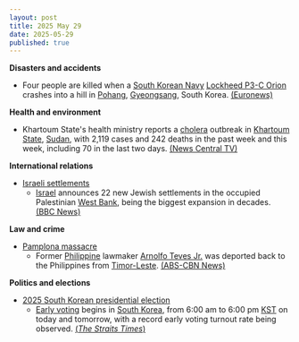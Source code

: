 ```yaml
---
layout: post
title: 2025 May 29
date: 2025-05-29
published: true
---
```



**Disasters and accidents**

* Four people are killed when a [South Korean Navy](https://en.wikipedia.org/wiki/South_Korean_Navy "South Korean Navy") [Lockheed P3-C Orion](https://en.wikipedia.org/wiki/Lockheed_P-3_Orion "Lockheed P-3 Orion") crashes into a hill in [Pohang](https://en.wikipedia.org/wiki/Pohang "Pohang"), [Gyeongsang](https://en.wikipedia.org/wiki/Gyeongsang "Gyeongsang"), South Korea. [(Euronews)](https://www.euronews.com/2025/05/29/south-korean-p3-c-orion-navy-plane-crash-kills-all-four-crew-members-investigation-under-w)

**Health and environment**

* Khartoum State's health ministry reports a [cholera](https://en.wikipedia.org/wiki/Cholera "Cholera") outbreak in [Khartoum State](https://en.wikipedia.org/wiki/Khartoum_State "Khartoum State"), [Sudan](https://en.wikipedia.org/wiki/Sudan "Sudan"), with 2,119 cases and 242 deaths in the past week and this week, including 70 in the last two days. [(News Central TV)](https://newscentral.africa/cholera-outbreak-hits-sudan-capital-70-killed-in-two-days/)

**International relations**

* [Israeli settlements](https://en.wikipedia.org/wiki/Israeli_settlements "Israeli settlements")
  + [Israel](https://en.wikipedia.org/wiki/Israel "Israel") announces 22 new Jewish settlements in the occupied Palestinian [West Bank](https://en.wikipedia.org/wiki/West_Bank "West Bank"), being the biggest expansion in decades. [(BBC News)](https://www.bbc.com/news/articles/c1j5954edlno)

**Law and crime**

* [Pamplona massacre](https://en.wikipedia.org/wiki/Pamplona_massacre "Pamplona massacre")
  + Former [Philippine](https://en.wikipedia.org/wiki/Philippine "Philippine") lawmaker [Arnolfo Teves Jr.](https://en.wikipedia.org/wiki/Arnolfo_Teves_Jr. "Arnolfo Teves Jr.") was deported back to the Philippines from [Timor-Leste](https://en.wikipedia.org/wiki/Timor-Leste "Timor-Leste"). [(ABS-CBN News)](https://www.abs-cbn.com/news/nation/2025/5/29/teves-back-from-timor-leste-2-years-after-degamo-slay-2001)

**Politics and elections**

* [2025 South Korean presidential election](https://en.wikipedia.org/wiki/2025_South_Korean_presidential_election "2025 South Korean presidential election")
  + [Early voting](https://en.wikipedia.org/wiki/Early_voting "Early voting") begins in [South Korea](https://en.wikipedia.org/wiki/South_Korea "South Korea"), from 6:00 am to 6:00 pm [KST](https://en.wikipedia.org/wiki/Time_in_South_Korea "Time in South Korea") on today and tomorrow, with a record early voting turnout rate being observed. [(*The Straits Times*)](https://www.straitstimes.com/asia/east-asia/south-koreans-begin-early-voting-in-presidential-poll)
